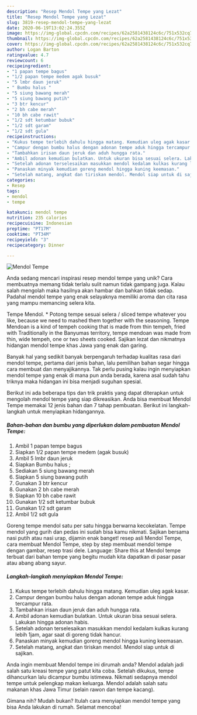 ```yaml
---
description: "Resep Mendol Tempe yang Lezat"
title: "Resep Mendol Tempe yang Lezat"
slug: 3819-resep-mendol-tempe-yang-lezat
date: 2020-06-19T13:02:24.355Z
image: https://img-global.cpcdn.com/recipes/62a2581438124c6c/751x532cq70/mendol-tempe-foto-resep-utama.jpg
thumbnail: https://img-global.cpcdn.com/recipes/62a2581438124c6c/751x532cq70/mendol-tempe-foto-resep-utama.jpg
cover: https://img-global.cpcdn.com/recipes/62a2581438124c6c/751x532cq70/mendol-tempe-foto-resep-utama.jpg
author: Logan Barton
ratingvalue: 4.7
reviewcount: 6
recipeingredient:
- "1 papan tempe bagus"
- "1/2 papan tempe medem agak busuk"
- "5 lmbr daun jeruk"
- " Bumbu halus "
- "5 siung bawang merah"
- "5 siung bawang putih"
- "3 btr kencur"
- "2 bh cabe merah"
- "10 bh cabe rawit"
- "1/2 sdt ketumbar bubuk"
- "1/2 sdt garam"
- "1/2 sdt gula"
recipeinstructions:
- "Kukus tempe terlebih dahulu hingga matang. Kemudian uleg agak kasar."
- "Campur dengan bumbu halus dengan adonan tempe aduk hingga tercampur rata."
- "Tambahkan irisan daun jeruk dan aduh hungga rata."
- "Ambil adonan kemudian bulatkan. Untuk ukuran bisa sesuai selera. Lakukan hingga adonan habis."
- "Setelah adonan terselesaikan masukkan mendol kedalam kulkas kurang lebih 1jam, agar saat di goreng tidak hancur."
- "Panaskan minyak kemudian goreng mendol hingga kuning keemasan."
- "Setelah matang, angkat dan tiriskan mendol. Mendol siap untuk di sajikan."
categories:
- Resep
tags:
- mendol
- tempe

katakunci: mendol tempe 
nutrition: 235 calories
recipecuisine: Indonesian
preptime: "PT17M"
cooktime: "PT34M"
recipeyield: "3"
recipecategory: Dinner

---
```



![Mendol Tempe](https://img-global.cpcdn.com/recipes/62a2581438124c6c/751x532cq70/mendol-tempe-foto-resep-utama.jpg)

Anda sedang mencari inspirasi resep mendol tempe yang unik? Cara membuatnya memang tidak terlalu sulit namun tidak gampang juga. Kalau salah mengolah maka hasilnya akan hambar dan bahkan tidak sedap. Padahal mendol tempe yang enak selayaknya memiliki aroma dan cita rasa yang mampu memancing selera kita.

Tempe Mendol. * Potong tempe sesuai selera / sliced tempe whatever you like, because we need to mashed them together with the seasoning. Tempe Mendoan is a kind of tempeh cooking that is made from thin tempeh, fried with Traditionally in the Banyumas territory, tempe mendoan was made from thin, wide tempeh, one or two sheets cooked. Sajikan lezat dan nikmatnya hidangan mendol tempe khas Jawa yang enak dan garing.

Banyak hal yang sedikit banyak berpengaruh terhadap kualitas rasa dari mendol tempe, pertama dari jenis bahan, lalu pemilihan bahan segar hingga cara membuat dan menyajikannya. Tak perlu pusing kalau ingin menyiapkan mendol tempe yang enak di mana pun anda berada, karena asal sudah tahu triknya maka hidangan ini bisa menjadi suguhan spesial.


Berikut ini ada beberapa tips dan trik praktis yang dapat diterapkan untuk mengolah mendol tempe yang siap dikreasikan. Anda bisa membuat Mendol Tempe memakai 12 jenis bahan dan 7 tahap pembuatan. Berikut ini langkah-langkah untuk menyiapkan hidangannya.

<!--inarticleads1-->

##### Bahan-bahan dan bumbu yang diperlukan dalam pembuatan Mendol Tempe:

1. Ambil 1 papan tempe bagus
1. Siapkan 1/2 papan tempe medem (agak busuk)
1. Ambil 5 lmbr daun jeruk
1. Siapkan  Bumbu halus ;
1. Sediakan 5 siung bawang merah
1. Siapkan 5 siung bawang putih
1. Gunakan 3 btr kencur
1. Gunakan 2 bh cabe merah
1. Siapkan 10 bh cabe rawit
1. Gunakan 1/2 sdt ketumbar bubuk
1. Gunakan 1/2 sdt garam
1. Ambil 1/2 sdt gula


Goreng tempe mendol satu per satu hingga berwarna kecokelatan. Tempe mendol yang gurih dan pedas ini sudah bisa kamu nikmati. Sajikan bersama nasi putih atau nasi urap, dijamin enak banget! resep asli Mendol Tempe, cara membuat Mendol Tempe, step by step membuat mendol tempe dengan gambar, resep trasi dele. Language: Share this at Mendol tempe terbuat dari bahan tempe yang begitu mudah kita dapatkan di pasar pasar atau abang abang sayur. 

<!--inarticleads2-->

##### Langkah-langkah menyiapkan Mendol Tempe:

1. Kukus tempe terlebih dahulu hingga matang. Kemudian uleg agak kasar.
1. Campur dengan bumbu halus dengan adonan tempe aduk hingga tercampur rata.
1. Tambahkan irisan daun jeruk dan aduh hungga rata.
1. Ambil adonan kemudian bulatkan. Untuk ukuran bisa sesuai selera. Lakukan hingga adonan habis.
1. Setelah adonan terselesaikan masukkan mendol kedalam kulkas kurang lebih 1jam, agar saat di goreng tidak hancur.
1. Panaskan minyak kemudian goreng mendol hingga kuning keemasan.
1. Setelah matang, angkat dan tiriskan mendol. Mendol siap untuk di sajikan.


Anda ingin membuat Mendol tempe ini dirumah anda? Mendol adalah jadi salah satu kreasi tempe yang patut kita coba. Setelah dikukus, tempe dihancurkan lalu dicampur bumbu istimewa. Nikmati sedapnya mendol tempe untuk pelengkap makan keluarga. Mendol adalah salah satu makanan khas Jawa Timur (selain rawon dan tempe kacang). 

Gimana nih? Mudah bukan? Itulah cara menyiapkan mendol tempe yang bisa Anda lakukan di rumah. Selamat mencoba!
